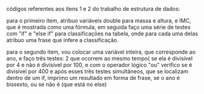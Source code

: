 códigos referentes aos itens 1 e 2 do trabalho de estrutura de dados:

para o primeiro item, atribuo variáveis double para massa e altura, e IMC, que é mostrada como uma fórmula, em seguida faço uma série de testes com "if" e "else if" para classificações na tabela, onde para cada uma delas atribuo uma frase que infere a classificação.


para o segundo item, vou colocar uma variável inteira, que corresponde ao ano, e faço três testes: 2 que ocorrem ao mesmo tempo( se ela é divisível por 4 e não é divisível por 100, e com o operador lógico "ou" verifico se é divisível por 400
e após esses três testes simultâneos, que se localizam dentro de um if, imprimo um resultado em forma de frase, se o ano é bissexto, ou se não é (que está no else)
